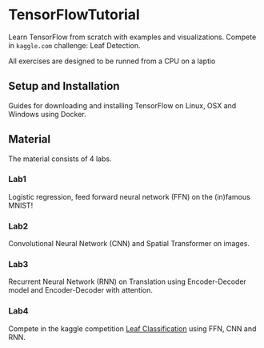 # TensorFlowTutorial
Learn TensorFlow from scratch with examples and visualizations. Compete in `kaggle.com` challenge: Leaf Detection.

All exercises are designed to be runned from a CPU on a laptio

## Setup and Installation

Guides for downloading and installing TensorFlow on Linux, OSX and Windows using Docker.

## Material

The material consists of 4 labs.

### Lab1

Logistic regression, feed forward neural network (FFN) on the (in)famous MNIST!

### Lab2

Convolutional Neural Network (CNN) and Spatial Transformer on images.

### Lab3

Recurrent Neural Network (RNN) on Translation using Encoder-Decoder model and Encoder-Decoder with attention.

### Lab4

Compete in the kaggle competition [Leaf Classification](https://www.kaggle.com/c/leaf-classification) using FFN, CNN and RNN.
